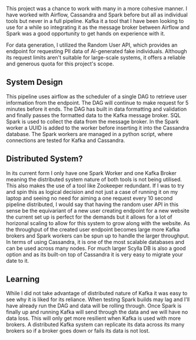 
This project was a chance to work with many in a more cohesive manner. I have worked with Airflow, Cassandra and Spark before but all as individual tools but never in a full pipeline. Kafka it a tool that I have been looking to use for a while so integrating it as the message broker between Airflow and Spark 
was a good opportunity to get hands on experience with it. 

For data generation, I utilized the Random User API, which provides an endpoint for requesting PII data of AI-generated fake individuals. Although its request limits aren't suitable for large-scale systems, it offers a reliable and generous quota for this project's scope.

## System Design
This pipeline uses airflow as the scheduler of a single DAG to retrieve user information from the endpoint. The DAG will continue to make request for 5 minutes before it ends. The DAG has built in data formatting and validation and finally passes the formatted data to the Kafka message broker. SQL Spark is used to collect the data from the message broker. In the Spark worker a UUID is added to the worker before inserting it into the Cassandra database. The Spark workers are managed in a python script, where connections are tested for Kafka and Cassandra.

## Distributed System?
In its current form I only have one Spark Worker and one Kafka Broker meaning the distributed system nature of both tools is not being utilised. This also makes the use of a tool 
like Zookeeper redundant. 
If I was to try and spin this as logical decision and not just a case of running it on my laptop and seeing no need for aiming a one request every 10 second pipeline distributed, I would say that having the random user API in this sense be the equivariant of a new user creating endpoint for a new website the current set up is perfect for the demands but it allows for a lot of horizonal scaling to allow for this system to grow along with the website. 
As the throughput of the created user endpoint becomes large more Kafka brokers and Spark workers can be spun up to handle the larger throughput. In terms of using Cassandra, it is one of the most scalable databases and can be used across many nodes. For much larger Scylla DB is also a good option and as its built-on top of Cassandra it is very easy to migrate your date to it.

## Learning
While I did not take advantage of distributed nature of Kafka it was easy to see why it is liked for its reliance. When testing Spark builds may lag and I'll have already run the DAG and data will be rolling through. Once Spark is finally up and running Kafka will send through the data and we will have no data loss. This will only get more resilient when Kafka is used with more brokers. A distributed Kafka system can replicate its data across its many brokers so if a broker goes down or fails its data is not lost.
